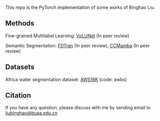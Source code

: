 This repo is the PyTorch implementation of some works of Binghao Liu.

## Methods
Fine-grained Multilabel Learning:
[VoLUNet](https://github.com/cv516Buaa/BinghaoLiu/tree/main/VoLUNet) (In peer review)

Semantic Segmentation:
[FDTran](https://github.com/cv516Buaa/BinghaoLiu/tree/main/FDTran) (In peer review), [CCMamba](https://github.com/cv516Buaa/BinghaoLiu/tree/main/CCMamba) (In peer review)

## Datasets
Africa water segmentation dataset:
[AWS16K](https://pan.baidu.com/s/1_YdbGiGYKNv-lfhd2C5KlA) (code: awbs)

## Citation

If you have any question, please discuss with me by sending email to liubinghao@buaa.edu.cn
